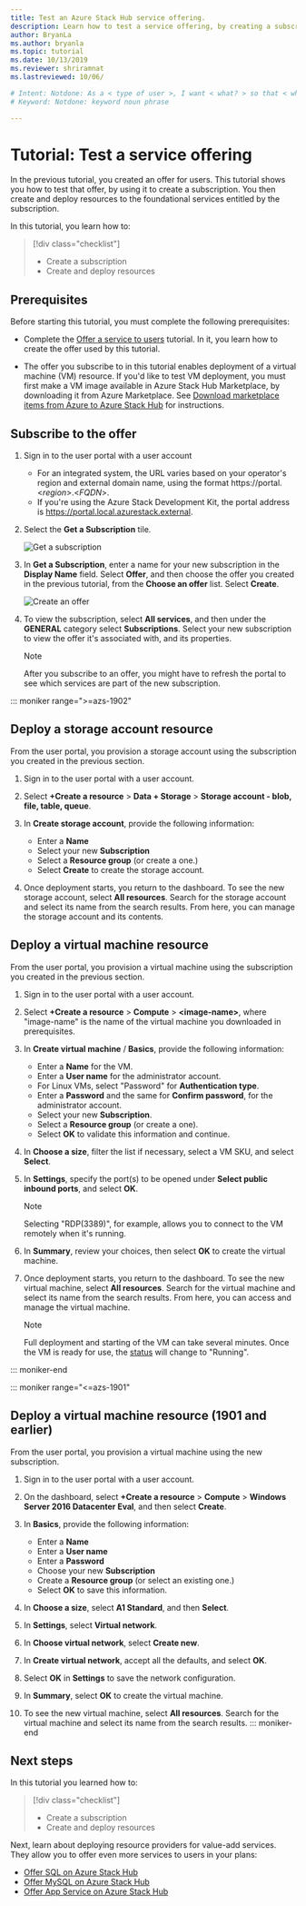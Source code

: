 ```yaml
---
title: Test an Azure Stack Hub service offering.
description: Learn how to test a service offering, by creating a subscription and deploying resources. 
author: BryanLa
ms.author: bryanla
ms.topic: tutorial
ms.date: 10/13/2019
ms.reviewer: shriramnat
ms.lastreviewed: 10/06/

# Intent: Notdone: As a < type of user >, I want < what? > so that < why? >
# Keyword: Notdone: keyword noun phrase

---
```



# Tutorial: Test a service offering

In the previous tutorial, you created an offer for users. This tutorial shows you how to test that offer, by using it to create a subscription. You then create and deploy resources to the foundational services entitled by the subscription.

In this tutorial, you learn how to:

> [!div class="checklist"]
> * Create a subscription
> * Create and deploy resources

## Prerequisites

Before starting this tutorial, you must complete the following prerequisites:

- Complete the [Offer a service to users](tutorial-offer-services.md) tutorial. In it, you learn how to create the offer used by this tutorial.

- The offer you subscribe to in this tutorial enables deployment of a virtual machine (VM) resource. If you'd like to test VM deployment, you must first make a VM image available in Azure Stack Hub Marketplace, by downloading it from Azure Marketplace. See [Download marketplace items from Azure to Azure Stack Hub](azure-stack-download-azure-marketplace-item.md) for instructions. 

## Subscribe to the offer

1. Sign in to the user portal with a user account 

   - For an integrated system, the URL varies based on your operator's region and external domain name, using the format https://portal.&lt;*region*&gt;.&lt;*FQDN*&gt;.
   - If you're using the Azure Stack Development Kit, the portal address is https://portal.local.azurestack.external.

1. Select the **Get a Subscription** tile.

   ![Get a subscription](media/tutorial-test-offer/1-get-subscription.png)

1. In **Get a Subscription**, enter a name for your new subscription in the **Display Name** field. Select **Offer**, and then choose the offer you created in the previous tutorial, from the **Choose an offer** list. Select **Create**.

   ![Create an offer](media/tutorial-test-offer/2-create-subscription.png)

1. To view the subscription, select **All services**, and then under the **GENERAL** category select **Subscriptions**. Select your new subscription to view the offer it's associated with, and its properties.

   >[!NOTE]
   >After you subscribe to an offer, you might have to refresh the portal to see which services are part of the new subscription.

::: moniker range=">=azs-1902"
## Deploy a storage account resource

From the user portal, you provision a storage account using the subscription you created in the previous section.

1. Sign in to the user portal with a user account.

1. Select **+Create a resource** > **Data + Storage** > **Storage account - blob, file, table, queue**.

1. In **Create storage account**, provide the following information:
  
   - Enter a **Name**
   - Select your new **Subscription**
   - Select a **Resource group** (or create a one.) 
   - Select **Create** to create the storage account.

1. Once deployment starts, you return to the dashboard. To see the new storage account, select **All resources**. Search for the storage account and select its name from the search results. From here, you can manage the storage account and its contents.

## Deploy a virtual machine resource

From the user portal, you provision a virtual machine using the subscription you created in the previous section.

1. Sign in to the user portal with a user account.

1. Select **+Create a resource** > **Compute** > **\<image-name\>**, where "image-name" is the name of the virtual machine you downloaded in prerequisites.
1. In **Create virtual machine** / **Basics**, provide the following information:
  
   - Enter a **Name** for the VM.
   - Enter a **User name** for the administrator account.
   - For Linux VMs, select "Password" for **Authentication type**.
   - Enter a **Password** and the same for **Confirm password**, for the administrator account.
   - Select your new **Subscription**.
   - Select a **Resource group** (or create a one). 
   - Select **OK** to validate this information and continue.

1. In **Choose a size**, filter the list if necessary, select a VM SKU, and select **Select**.  
1. In **Settings**, specify the port(s) to be opened under **Select public inbound ports**, and select **OK**.
   > [!NOTE]
   > Selecting "RDP(3389)", for example, allows you to connect to the VM remotely when it's running.
1. In **Summary**, review your choices, then select **OK** to create the virtual machine.  
1. Once deployment starts, you return to the dashboard. To see the new virtual machine, select **All resources**. Search for the virtual machine and select its name from the search results. From here, you can access and manage the virtual machine.
   > [!NOTE]
   > Full deployment and starting of the VM can take several minutes. Once the VM is ready for use, the [status](/azure/virtual-machines/windows/states-lifecycle) will change to "Running".

::: moniker-end

::: moniker range="<=azs-1901"
## Deploy a virtual machine resource (1901 and earlier)

From the user portal, you provision a virtual machine using the new subscription.

1. Sign in to the user portal with a user account.

1. On the dashboard, select **+Create a resource** > **Compute** > **Windows Server 2016 Datacenter Eval**, and then select **Create**.

1. In **Basics**, provide the following information:
  
   - Enter a **Name**
   - Enter a **User name**
   - Enter a **Password**
   - Choose your new **Subscription**
   - Create a **Resource group** (or select an existing one.) 
   - Select **OK** to save this information.

1. In **Choose a size**, select **A1 Standard**, and then **Select**.  
1. In **Settings**, select **Virtual network**.

1. In **Choose virtual network**, select **Create new**.

1. In **Create virtual network**, accept all the defaults, and select **OK**.

1. Select **OK** in **Settings** to save the network configuration.

1. In **Summary**, select **OK** to create the virtual machine.  

1. To see the new virtual machine, select **All resources**. Search for the virtual machine and select its name from the search results.
::: moniker-end

## Next steps

In this tutorial you learned how to:

> [!div class="checklist"]
> * Create a subscription
> * Create and deploy resources 

Next, learn about deploying resource providers for value-add services. They allow you to offer even more services to users in your plans:

- [Offer SQL on Azure Stack Hub](azure-stack-sql-resource-provider.md)
- [Offer MySQL on Azure Stack Hub](azure-stack-mysql-resource-provider.md)
- [Offer App Service on Azure Stack Hub](azure-stack-app-service-overview.md)
